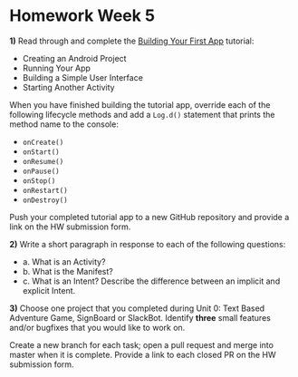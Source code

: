 # Homework Week 5

**1)** Read through and complete the [Building Your First App](https://developer.android.com/training/basics/firstapp/index.html) tutorial:

- Creating an Android Project
- Running Your App
- Building a Simple User Interface
- Starting Another Activity
    
When you have finished building the tutorial app, override each of the following lifecycle methods and add a `Log.d()` statement that prints the method name to the console:

- `onCreate()`
- `onStart()`
- `onResume()`
- `onPause()`
- `onStop()`
- `onRestart()`
- `onDestroy()`
    
Push your completed tutorial app to a new GitHub repository and provide a link on the HW submission form.
    
**2)** Write a short paragraph in response to each of the following questions:
- a. What is an Activity?
- b. What is the Manifest?
- c. What is an Intent? Describe the difference between an implicit and explicit Intent.


**3)** Choose one project that you completed during Unit 0: Text Based Adventure Game, SignBoard or SlackBot. Identify **three** small features and/or bugfixes that you would like to work on. 

Create a new branch for each task; open a pull request and merge into master when it is complete. Provide a link to each closed PR on the HW submission form.
